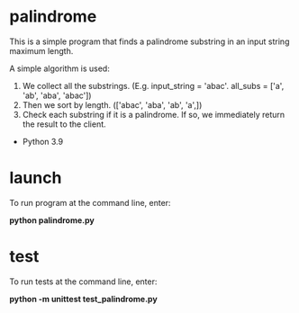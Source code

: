 # palindrome
This is a simple program that finds a palindrome substring in an input string maximum length.

A simple algorithm is used:
1) We collect all the substrings. (E.g. input_string = 'abac'. all_subs = ['a', 'ab', 'aba', 'abac'])
2) Then we sort by length. (['abac', 'aba', 'ab', 'a',])
3) Check each substring if it is a palindrome. If so, we immediately return the result to the client.

* Python 3.9

# launch
To run program at the command line, enter: 

**python palindrome.py**

# test
To run tests at the command line, enter: 

**python -m unittest test_palindrome.py**
